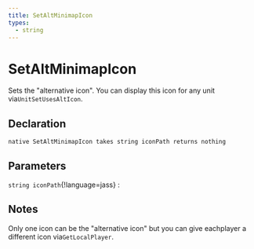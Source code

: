 ```yaml
---
title: SetAltMinimapIcon
types:
  - string
---
```


# SetAltMinimapIcon
Sets the "alternative icon". You can display this icon for any unit via`UnitSetUsesAltIcon`.

## Declaration

```jass
native SetAltMinimapIcon takes string iconPath returns nothing
```

## Parameters
`string iconPath`{!language=jass}
: 

## Notes 
Only one icon can be the "alternative icon" but you can give eachplayer a different icon via`GetLocalPlayer`.
